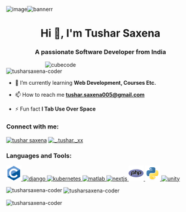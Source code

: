 ![image](https://github.com/Tusharsaxena-coder/Tusharsaxena/assets/96723338/27f81486-ec1f-49c9-b738-b8298e2803d8)![bannerr](https://user-images.githubusercontent.com/95478989/198955082-6e78ebb5-e1e4-49f9-8d32-6e5af3984dcd.gif)
<h1 align="center">Hi 👋, I'm Tushar Saxena</h1>
<h3 align="center">A passionate Software Developer from India</h3>
<img align="right" alt="cubecode"width="400" src="!https://38.media.tumblr.com/b4b946f24a5dfa5a29434181c38a99ed/tumblr_n7e1i6Kx1Q1tbhzhno1_500.gif>

<p align="left"> <img src="https://komarev.com/ghpvc/?username=tusharsaxena-coder&label=Profile%20views&color=0e75b6&style=flat" alt="tusharsaxena-coder" /> </p>

- 🌱 I’m currently learning **Web Development, Courses Etc.**

- 📫 How to reach me **tushar.saxena005@gmail.com**

- ⚡ Fun fact **I Tab Use Over Space**

<h3 align="left">Connect with me:</h3>
<p align="left">
<a href="https://linkedin.com/in/tushar saxena" target="blank"><img align="center" src="https://raw.githubusercontent.com/rahuldkjain/github-profile-readme-generator/master/src/images/icons/Social/linked-in-alt.svg" alt="tushar saxena" height="30" width="40" /></a>
<a href="https://instagram.com/_.tushar._xx" target="blank"><img align="center" src="https://raw.githubusercontent.com/rahuldkjain/github-profile-readme-generator/master/src/images/icons/Social/instagram.svg" alt="_.tushar._xx" height="30" width="40" /></a>
</p>

<h3 align="left">Languages and Tools:</h3>
<p align="left"> <a href="https://www.cprogramming.com/" target="_blank" rel="noreferrer"> <img src="https://raw.githubusercontent.com/devicons/devicon/master/icons/c/c-original.svg" alt="c" width="40" height="40"/> </a> <a href="https://www.djangoproject.com/" target="_blank" rel="noreferrer"> <img src="https://cdn.worldvectorlogo.com/logos/django.svg" alt="django" width="40" height="40"/> </a> <a href="https://kubernetes.io" target="_blank" rel="noreferrer"> <img src="https://www.vectorlogo.zone/logos/kubernetes/kubernetes-icon.svg" alt="kubernetes" width="40" height="40"/> </a> <a href="https://www.mathworks.com/" target="_blank" rel="noreferrer"> <img src="https://upload.wikimedia.org/wikipedia/commons/2/21/Matlab_Logo.png" alt="matlab" width="40" height="40"/> </a> <a href="https://nextjs.org/" target="_blank" rel="noreferrer"> <img src="https://cdn.worldvectorlogo.com/logos/nextjs-2.svg" alt="nextjs" width="40" height="40"/> </a> <a href="https://www.php.net" target="_blank" rel="noreferrer"> <img src="https://raw.githubusercontent.com/devicons/devicon/master/icons/php/php-original.svg" alt="php" width="40" height="40"/> </a> <a href="https://www.python.org" target="_blank" rel="noreferrer"> <img src="https://raw.githubusercontent.com/devicons/devicon/master/icons/python/python-original.svg" alt="python" width="40" height="40"/> </a> <a href="https://unity.com/" target="_blank" rel="noreferrer"> <img src="https://www.vectorlogo.zone/logos/unity3d/unity3d-icon.svg" alt="unity" width="40" height="40"/> </a> </p>

<p><img align="left" src="https://github-readme-stats.vercel.app/api/top-langs?username=tusharsaxena-coder&show_icons=true&locale=en&layout=compact" alt="tusharsaxena-coder" /></p>

<p>&nbsp;<img align="center" src="https://github-readme-stats.vercel.app/api?username=tusharsaxena-coder&show_icons=true&locale=en" alt="tusharsaxena-coder" /></p>

<p><img align="center" src="https://github-readme-streak-stats.herokuapp.com/?user=tusharsaxena-coder&" alt="tusharsaxena-coder" /></p>

